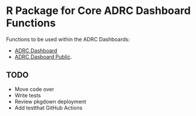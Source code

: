 # R Package for Core ADRC Dashboard Functions

Functions to be used within the ADRC Dashboards:  
- [ADRC Dashboard](https://github.com/cfmurch/ADRCDash)  
- [ADRC Dasboard Public](https://github.com/cfmurch/ADRCDashPublic). 

## TODO 
- Move code over  
- Write tests 
- Review pkgdown deployment 
- Add testthat GitHub Actions
